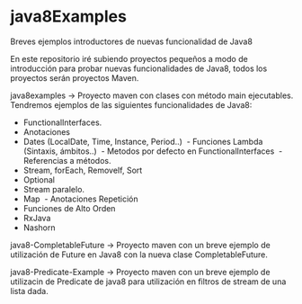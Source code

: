 # java8Examples
Breves ejemplos introductores de nuevas funcionalidad de Java8

En este repositorio iré subiendo proyectos pequeños a modo de introducción para probar nuevas funcionalidades de Java8, todos los proyectos serán proyectos Maven.

java8examples -> Proyecto maven con clases con método main ejecutables. Tendremos ejemplos de las siguientes funcionalidades de Java8:
  - FunctionalInterfaces.
  - Anotaciones
  - Dates (LocalDate, Time, Instance, Period..)
  - Funciones Lambda (Sintaxis, ámbitos..)
  - Metodos por defecto en FunctionalInterfaces
  - Referencias a métodos.
  - Stream, forEach, RemoveIf, Sort
  - Optional
  - Stream paralelo.
  - Map
  - Anotaciones Repetición
  - Funciones de Alto Orden
  - RxJava
  - Nashorn

java8-CompletableFuture -> Proyecto maven con un breve ejemplo de utilización de Future en Java8 con la nueva clase CompletableFuture.

java8-Predicate-Example -> Proyecto maven con un breve ejemplo de utilizacin de Predicate de java8 para utilización en filtros de stream de una lista dada.
